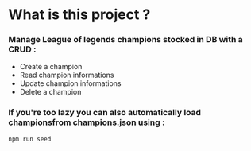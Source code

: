 # What is this project ?

### Manage League of legends champions stocked in DB with a CRUD :
- Create a champion
- Read champion informations
- Update champion informations
- Delete a champion

### If you're too lazy you can also automatically load championsfrom champions.json using :
```
npm run seed
```
